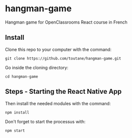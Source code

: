 # hangman-game
Hangman game for OpenClassrooms React course in French

## Install
Clone this repo to your computer with the command:
 ``` shell
 git clone https://github.com/toutane/hangman-game.git
 ```

Go inside the cloning directory:
 ``` shell
 cd hangman-game
 ```

## Steps - Starting the React Native App

 Then install the needed modules with the command:
 ``` shell
 npm install
 ```

Don't forget to start the processus with:
 ``` shell
 npm start
 ```
